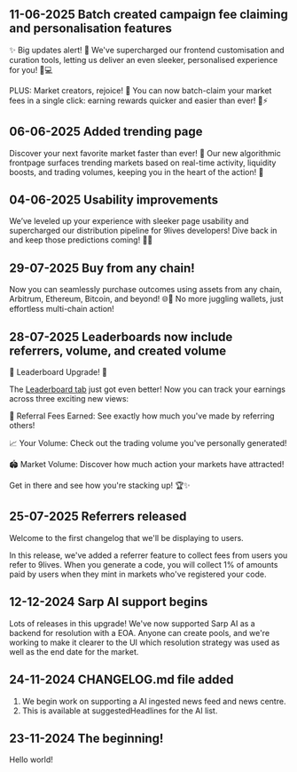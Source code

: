## 11-06-2025 Batch created campaign fee claiming and personalisation features

✨ Big updates alert! 🚀 We've supercharged our frontend customisation and curation tools,
letting us deliver an even sleeker, personalised experience for you! 🎨💻

PLUS: Market creators, rejoice! 🙌 You can now batch-claim your market fees in a single
click: earning rewards quicker and easier than ever! 💸⚡️

## 06-06-2025 Added trending page

Discover your next favorite market faster than ever! 🚀 Our new algorithmic frontpage
surfaces trending markets based on real-time activity, liquidity boosts, and trading
volumes, keeping you in the heart of the action! 🌟

## 04-06-2025 Usability improvements

We’ve leveled up your experience with sleeker page usability and supercharged our
distribution pipeline for 9lives developers! Dive back in and keep those predictions
coming! 🚀✨

## 29-07-2025 Buy from any chain!

Now you can seamlessly purchase outcomes using assets from any chain, Arbitrum, Ethereum,
Bitcoin, and beyond! 🌐💸 No more juggling wallets, just effortless multi-chain action!

## 28-07-2025 Leaderboards now include referrers, volume, and created volume

🚀 Leaderboard Upgrade! 🎉

The [Leaderboard tab](https://9lives.so/leaderboard) just got even better! Now you can
track your earnings across three exciting new views:

💸 Referral Fees Earned: See exactly how much you've made by referring others!

📈 Your Volume: Check out the trading volume you've personally generated!

🏟️ Market Volume: Discover how much action your markets have attracted!

Get in there and see how you're stacking up! 🏆✨

## 25-07-2025 Referrers released

Welcome to the first changelog that we'll be displaying to users.

In this release, we've added a referrer feature to collect fees from users you refer to
9lives. When you generate a code, you will collect 1% of amounts paid by users when they
mint in markets who've registered your code.

## 12-12-2024 Sarp AI support begins

Lots of releases in this upgrade! We've now supported Sarp AI as a backend for resolution
with a EOA. Anyone can create pools, and we're working to make it clearer to the UI which
resolution strategy was used as well as the end date for the market.

## 24-11-2024 CHANGELOG.md file added

1. We begin work on supporting a AI ingested news feed and news centre.
2. This is available at suggestedHeadlines for the AI list.

## 23-11-2024 The beginning!

Hello world!
